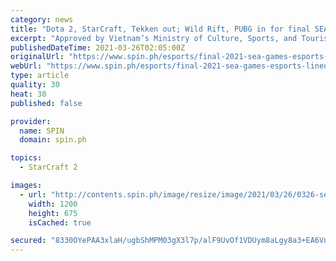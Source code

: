 ```yaml
---
category: news
title: "Dota 2, StarCraft, Tekken out; Wild Rift, PUBG in for final SEA Games esports lineup"
excerpt: "Approved by Vietnam’s Ministry of Culture, Sports, and Tourism this week, the esports events to be contested this November will be: It’s a massive reshuffling from the list of games in the 2019 SEA Games."
publishedDateTime: 2021-03-26T02:05:00Z
originalUrl: "https://www.spin.ph/esports/final-2021-sea-games-esports-lineup-a1017-20210326"
webUrl: "https://www.spin.ph/esports/final-2021-sea-games-esports-lineup-a1017-20210326"
type: article
quality: 30
heat: 30
published: false

provider:
  name: SPIN
  domain: spin.ph

topics:
  - StarCraft 2

images:
  - url: "http://contents.spin.ph/image/resize/image/2021/03/26/0326-sea-games-esports-dota-pubg-tekken-starcraft-league-of-legends-mi-1616751364.webp"
    width: 1200
    height: 675
    isCached: true

secured: "8330OYePAA3xlaH/ugbShMPM03gX3l7p/alF9UvOf1VDUym8aLgy8a3+EA6VnaZePtnkwwHHYmB+B1D+ITFyVtlYomW/5z0A7wsmM6oRREA7iVSYy90zMB9IU4zBUoF1EKnaDebdg9TjwSXcpm3FJSjeIodWp72zp17WWWhJmpjea5jaQYkf0v9K9dCuT3HkoT0Njb9aiF9+XOXcHa7St+8qv4gqqeL+CZBtdhnoNosk0htccDeadSB2gE/MeDjQPWwppzEv6DimG7CtO2EMYINvCPH79T+Q4mQMpVFRW82A/8LmoICyfWVUi/ZLDbL8axlsj4nXuZSiN9J5Fqd17amfaxV+Hrh/m+a2BwWtHGM=;jvyK7NVemmj2pSd4S9i+LA=="
---
```


